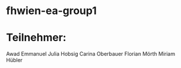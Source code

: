 # fhwien-ea-group1

# Teilnehmer:
Awad Emmanuel
Julia Hobsig
Carina Oberbauer
Florian Mörth
Miriam Hübler
